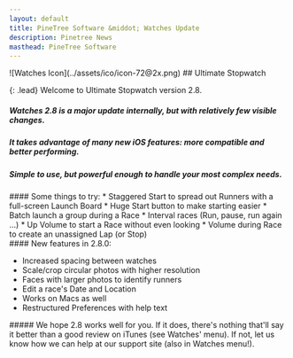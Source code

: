 ```yaml
---
layout: default
title: PineTree Software &middot; Watches Update
description: Pinetree News
masthead: PineTree Software
---
```


<div class="jumbotron" markdown="1">
![Watches Icon](../assets/ico/icon-72@2x.png)
## Ultimate Stopwatch

{: .lead}
Welcome to Ultimate Stopwatch version 2.8.

##### Watches 2.8 is a major update internally, but with relatively few visible changes.
##### It takes advantage of many new iOS features: more compatible and better performing.
##### Simple to use, but powerful enough to handle your most complex needs.
</div>
<div class="row-fluid marketing" markdown="1">
<div class="span6" markdown="1">
#### Some things to try:
* Staggered Start to spread out Runners with a full-screen Launch Board
* Huge Start button to make starting easier
* Batch launch a group during a Race
* Interval races (Run, pause, run again ...)
* Up Volume to start a Race without even looking
* Volume during Race to create an unassigned Lap (or Stop)
</div>
<div class="span6" markdown="1">
#### New features in 2.8.0:

* Increased spacing between watches
* Scale/crop circular photos with higher resolution
* Faces with larger photos to identify runners
* Edit a race's Date and Location
* Works on Macs as well
* Restructured Preferences with help text
</div>
</div>
##### We hope 2.8 works well for you.  If it does, there's nothing that'll say it better than a good review on iTunes (see Watches' menu). If not, let us know how we can help at our support site (also in Watches menu!).
